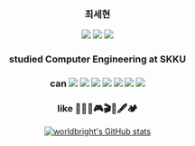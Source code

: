 <div align="center">
  
### __최세현__  
<a href="mailto:worldbright0@gmail.com"><img src="https://img.shields.io/badge/-worldbright0%40gmail.com-red?style=flat&logo=gmail&logoColor=white"></a>
<a href="http://blog.naver.com/chltpgus11"><img src="https://img.shields.io/badge/-blog-brightgreen?logo=LiveChat&logoColor=white"></a>
<a href="https://www.acmicpc.net/user/worldbright"><img src="https://img.shields.io/badge//%3C%3E-baekjoon-blue?labelColor=blue"></a>
<br>

### studied Computer Engineering at SKKU  
### can <img src="https://img.shields.io/badge/-C-informational?logo=C"> <img src="https://img.shields.io/badge/-C++-informational?logo=C%2B%2B"> <img src="https://img.shields.io/badge/-Python-9cf?logo=python"> <img src="https://img.shields.io/badge/-PyTorch-white?logo=pytorch"> <img src="https://img.shields.io/badge/-Java-orange?logo=Java"> <img src="https://img.shields.io/badge/-Spring-green?logo=spring"> <img src="https://img.shields.io/badge/-Spring Boot-green?logo=springboot">  
### like 🎹🎸🎤🎮🎬🎨🖋🏕

[![worldbright's GitHub stats](https://github-readme-stats.vercel.app/api?username=worldbright)](https://github.com/worldbright/)

</div>
